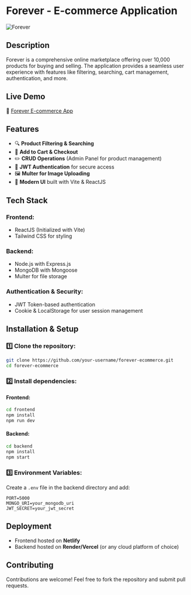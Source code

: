 # Forever - E-commerce Application

![Forever](https://scintillating-sawine-6137b5.netlify.app/collection)

## Description
Forever is a comprehensive online marketplace offering over 10,000 products for buying and selling. The application provides a seamless user experience with features like filtering, searching, cart management, authentication, and more.

## Live Demo
🔗 [Forever E-commerce App](https://scintillating-sawine-6137b5.netlify.app/collection)

## Features
- 🔍 **Product Filtering & Searching**
- 🛒 **Add to Cart & Checkout**
- ✏️ **CRUD Operations** (Admin Panel for product management)
- 🔑 **JWT Authentication** for secure access
- 🖼 **Multer for Image Uploading**
- 🎨 **Modern UI** built with Vite & ReactJS

## Tech Stack
### Frontend:
- ReactJS (Initialized with Vite)
- Tailwind CSS for styling

### Backend:
- Node.js with Express.js
- MongoDB with Mongoose
- Multer for file storage

### Authentication & Security:
- JWT Token-based authentication
- Cookie & LocalStorage for user session management

## Installation & Setup
### 1️⃣ Clone the repository:
```bash
git clone https://github.com/your-username/forever-ecommerce.git
cd forever-ecommerce
```

### 2️⃣ Install dependencies:
#### Frontend:
```bash
cd frontend
npm install
npm run dev
```
#### Backend:
```bash
cd backend
npm install
npm start
```

### 3️⃣ Environment Variables:
Create a `.env` file in the backend directory and add:
```env
PORT=5000
MONGO_URI=your_mongodb_uri
JWT_SECRET=your_jwt_secret
```

## Deployment
- Frontend hosted on **Netlify**
- Backend hosted on **Render/Vercel** (or any cloud platform of choice)

## Contributing
Contributions are welcome! Feel free to fork the repository and submit pull requests.
